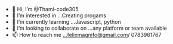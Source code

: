 - 👋 Hi, I’m @Thami-code305
- 👀 I’m interested in ...Creating progams
- 🌱 I’m currently learning ...Javascript, python
- 💞️ I’m looking to collaborate on ...any platform or team available
- 📫 How to reach me ...felixmagnifo@gmail.com/ 0783961767

<!---Thank you!
Thami-code305/Thami-code305 is a ✨ special ✨ repository because its `README.md` (this file) appears on your GitHub profile.
You can click the Preview link to take a look at your changes.
--->

